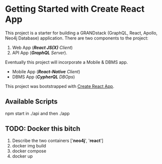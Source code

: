 # Getting Started with Create React App

This project is a starter for building a GRANDstack (GraphQL, React, Apollo, Neo4j Database) application. There are two components to the project:

1.  Web App (**_React JS(X)_** _Client_)
2.  API App (**_GraphQL_** _Server_).

Eventually this project will incorporate a Mobile & DBMS app.

- Mobile App (**_React-Native_** _Client_)
- DBMS App (**_CypherQL_** _DBOps_)

This project was bootstrapped with [Create React App](https://github.com/facebook/create-react-app).

## Available Scripts

npm start in ./api and then ./app

## TODO: Docker this bitch

1.  Describe the two containers ['**neo4j**', '**react**']
2.  docker img build
3.  docker compose
4.  docker up
